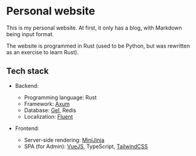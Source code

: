 # Personal website #

This is my personal website. At first, it only has a blog, with Markdown being input format.

The website is programmed in Rust (used to be Python, but was rewritten as an exercise to learn Rust).

## Tech stack

- Backend:

  + Programming language: Rust
  + Framework: [Axum](https://crates.io/crates/axum)
  + Database: [Gel](https://www.geldata.com), Redis
  + Localization: [Fluent](https://projectfluent.org/)

- Frontend:

  + Server-side rendering: [MiniJinja](https://crates.io/crates/minijinja)
  + SPA (for Admin): [VueJS](https://vuejs.org/), TypeScript, [TailwindCSS](https://tailwindcss.com/)
